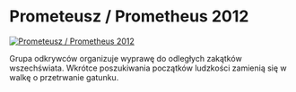 Prometeusz / Prometheus 2012 
=============
[![Prometeusz / Prometheus 2012 ](http://vidos.pl/images/player.gif)](http://vidos.pl/prometeusz-prometheus-2012)

 Grupa odkrywców organizuje wyprawę do odległych zakątków wszechświata. Wkrótce poszukiwania początków ludzkości zamienią się w walkę o przetrwanie gatunku.
